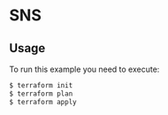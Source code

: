 # SNS

## Usage

To run this example you need to execute:

```bash
$ terraform init
$ terraform plan
$ terraform apply
```
